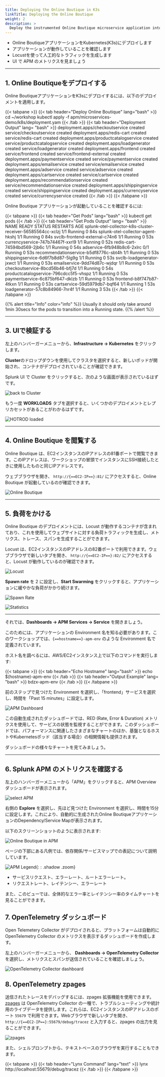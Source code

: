 ```yaml
---
title: Deploying the Online Boutique in K3s
linkTitle: Deploying the Online Boutique
weight: 2
description: >
  Deploy the instrumented Online Boutique microservice application into Kubernetes
---
```


* Online BoutiqueアプリケーションをKubernetes(K3s)にデプロイします
* アプリケーションが動作していることを確認します
* Locustを使って人工的なトラフィックを生成します
* UI で APM のメトリクスを見ましょう

---

## 1. Online Boutiqueをデプロイする

Online BoutiqueアプリケーションをK3sにデプロイするには、以下のデプロイメントを適用します。

{{< tabpane >}}
  {{< tab header="Deploy Online Boutique" lang="bash" >}}
    cd ~/workshop
    kubectl apply -f apm/microservices-demo/k8s/deployment.yam
  {{< /tab >}}
  {{< tab header="Deployment Output" lang= "bash" >}}
    deployment.apps/checkoutservice created
    service/checkoutservice created
    deployment.apps/redis-cart created
    service/redis-cart created
    deployment.apps/productcatalogservice created
    service/productcatalogservice created
    deployment.apps/loadgenerator created
    service/loadgenerator created
    deployment.apps/frontend created
    service/frontend created
    service/frontend-external created
    deployment.apps/paymentservice created
    service/paymentservice created
    deployment.apps/emailservice created
    service/emailservice created
    deployment.apps/adservice created
    service/adservice created
    deployment.apps/cartservice created
    service/cartservice created
    deployment.apps/recommendationservice created
    service/recommendationservice created
    deployment.apps/shippingservice created
    service/shippingservice created
    deployment.apps/currencyservice created
    service/currencyservice created
  {{< /tab >}}
{{< /tabpane >}}

Online Boutique アプリケーションが起動していることを確認するには:

{{< tabpane >}}
  {{< tab header="Get Pods" lang="bash" >}}
    kubectl get pods
  {{< /tab >}}
  {{< tab header="Get Pods Output" lang= "bash" >}}
    NAME                                                          READY   STATUS    RESTARTS   AGE
    splunk-otel-collector-k8s-cluster-receiver-56585564cc-xclzj   1/1     Running   0          84s
    splunk-otel-collector-agent-hkshj                             1/1     Running   0          84s
    svclb-frontend-external-c74n6                                 1/1     Running   0          53s
    currencyservice-747b74467f-xxrl9                              1/1     Running   0          52s
    redis-cart-74594bd569-2jb6c                                   1/1     Running   0          54s
    adservice-6fb948b8c6-2xlrc                                    0/1     Running   0          53s
    recommendationservice-b5df8776c-sbt4h                         1/1     Running   0          53s
    shippingservice-6d6f7b8d87-5lg9g                              1/1     Running   0          53s
    svclb-loadgenerator-jxwct                                     1/1     Running   0          53s
    emailservice-9dd74d87c-wjdqr                                  1/1     Running   0          53s
    checkoutservice-8bcd56b46-bfj7d                               1/1     Running   0          54s
    productcatalogservice-796cdcc5f5-vhspz                        1/1     Running   0          53s
    paymentservice-6c875bf647-dklzb                               1/1     Running   0          53s
    frontend-b8f747b87-4tkxn                                      1/1     Running   0          53s
    cartservice-59d5979db7-bqf64                                  1/1     Running   1          53s
    loadgenerator-57c8b84966-7nr4f                                1/1     Running   3          53s
  {{< /tab >}}
{{< /tabpane >}}

{{% alert title="Info" color="info" %}}
Usually it should only take around 1min 30secs for the pods to transition into a Running state.
{{% /alert %}}

---

## 3. UIで検証する

左上のハンバーガーメニューから、**Infrastructure → Kubernetes** をクリックします。

**Cluster**のドロップダウンを使用してクラスタを選択すると、新しいポッドが開始され、コンテナがデプロイされていることが確認できます。

Splunk UI で Cluster をクリックすると、次のような画面が表示されているはずです。

![back to Cluster](../../images/online-boutique-k8s.png)

もう一度 **WORKLOADS** タブを選択すると、いくつかのデプロイメントとレプリカセットがあることがわかるはずです。

![HOTROD loaded](../../images/online-boutique-workload.png)

---

## 4. Online Boutique を閲覧する

Online Boutique は、EC2インスタンスのIPアドレスの81番ポートで閲覧できます。このIPアドレスは、ワークショップの冒頭でインスタンスにSSH接続したときに使用したものと同じIPアドレスです。

ウェブブラウザを開き、 `http://{==EC2-IP==}:81/` にアクセスすると、Online Boutique が起動しているのが確認できます。

![Online Boutique](../../images/online-boutique.png)

---

## 5. 負荷をかける

Online Boutique のデプロイメントには、Locust が動作するコンテナが含まれており、これを使用してウェブサイトに対する負荷トラフィックを生成し、メトリクス、トレース、スパンを生成することができます。

Locust は、EC2インスタンスのIPアドレスの82番ポートで利用できます。ウェブブラウザで新しいタブを開き、 `http://{==EC2-IP==}:82/` にアクセスすると、Locust が動作しているのが確認できます。

![Locust](../../images/locust.png)

**Spawn rate** を 2 に設定し、**Start Swarming** をクリックすると、アプリケーションに緩やかな負荷がかかり続けます。

![Spawn Rate](../../images/locust-spawn-rate.png)

![Statistics](../../images/locust-statistics.png)

---

それでは、**Dashboards → APM Services → Service** を開きましょう。

このためには、アプリケーションの Environment 名を知る必要があります。このワークショップでは、`{==hostname==}-apm-env` のような Environment 名で定義されています。

ホスト名を調べるには、AWS/EC2インスタンス上で以下のコマンドを実行します:

{{< tabpane >}}
  {{< tab header="Echo Hostname" lang="bash" >}}
    echo $(hostname)-apm-env
  {{< /tab >}}
  {{< tab header="Output Example" lang= "bash" >}}
    bdzx-apm-env
  {{< /tab >}}
{{< /tabpane >}}

前のステップで見つけた Environment を選択し、「frontend」サービスを選択し、時間を「Past 15 minutes」に設定します。

![APM Dashboard](../../images/online-boutique-service-dashboard.png)

この自動生成されたダッシュボードでは、RED (Rate, Error & Duration) メトリクスを使用して、サービスの状態を監視することができます。このダッシュボードでは、パフォーマンスに関連したさまざまなチャートのほか、基盤となるホストやKubernetesポッド（該当する場合）の相関情報も提供されます。

ダッシュボードの様々なチャートを見てみましょう。

---

## 6. Splunk APM のメトリクスを確認する

左上のハンバーガーメニューから「APM」をクリックすると、APM Overview ダッシュボードが表示されます。

![select APM](../../images/online-boutique-apm.png)

右側の **Explore** を選択し、先ほど見つけた Environment を選択し、時間を15分に設定します。これにより、自動的に生成されたOnline BoutiqueアプリケーションのDependency/Service Mapが表示されます。

以下のスクリーンショットのように表示されます:

![Online Boutique in APM](../../images/online-boutique-map.png)

ページの下部にある凡例では、依存関係/サービスマップでの表記について説明しています。

![APM Legend](../../images/apm-legend.png){: : .shadow .zoom}

* サービスリクエスト、エラーレート、ルートエラーレート。
* リクエストレート、レイテンシー、エラーレート

また、このビューでは、全体的なエラー率とレイテンシー率のタイムチャートを見ることができます。

## 7. OpenTelemetry ダッシュボード

Open Telemetery Collector がデプロイされると、プラットフォームは自動的に OpenTelemetry Collector のメトリクスを表示するダッシュボードを作成します。

左上のハンバーガーメニューから、 **Dashboards → OpenTelemetry Collector** を選択し、メトリクスとスパンが送信されていることを確認しましょう。

![OpenTelemetry Collector dashboard](../../images/otel-dashboard.png)

## 8. OpenTelemetry zpages

送信されたトレースをデバッグするには、zpages 拡張機能を使用できます。[zpages][zpages] は OpenTelemetry Collector の一種で、トラブルシューティングや統計用のライブデータを提供します。これらは、EC2インスタンスのIPアドレスのポート `55679` で利用できます。Webブラウザで新しいタブを開き、 `http://{==EC2-IP==}:55679/debug/tracez` と入力すると、zpages の出力を見ることができます。

[zpages]: https://github.com/open-telemetry/opentelemetry-specification/blob/main/experimental/trace/zpages.md#tracez

![zpages](../../images/zpages.png)

また、シェルプロンプトから、テキストベースのブラウザを実行することもできます。

{{< tabpane >}}
  {{< tab header="Lynx Command" lang="text" >}}
    lynx http://localhost:55679/debug/tracez
  {{< /tab >}}
{{< /tabpane >}}
